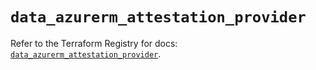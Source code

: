 # `data_azurerm_attestation_provider`

Refer to the Terraform Registry for docs: [`data_azurerm_attestation_provider`](https://registry.terraform.io/providers/hashicorp/azurerm/4.16.0/docs/data-sources/attestation_provider).
